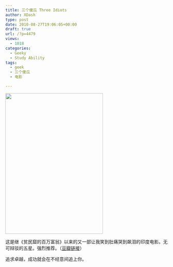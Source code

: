 ```yaml
---
title: 三个傻瓜 Three Idiots
author: XDash
type: post
date: 2010-08-27T19:06:05+00:00
draft: true
url: /?p=4479
views:
  - 1018
categories:
  - Geeky
  - Study Ability
tags:
  - geek
  - 三个傻瓜
  - 电影

---
```

[<img loading="lazy" decoding="async" class="alignnone size-full wp-image-4486" title="three-idiots" src="http://www.fanbing.net/wp-content/uploads/2010/08/three-idiots.jpg" alt="" width="303" height="438" srcset="http://xdash.one/wp-content/uploads/2010/08/three-idiots.jpg 303w, http://xdash.one/wp-content/uploads/2010/08/three-idiots-276x400.jpg 276w" sizes="(max-width: 303px) 100vw, 303px" />][1]

这是继《贫民窟的百万富翁》以来的又一部让我笑到肚痛哭到飙泪的印度电影。无可辩驳的五星。强烈推荐。（<a href="http://movie.douban.com/subject/3793023/" target="_blank">豆瓣链接</a>）

<!--more-->追求卓越，成功就会在不经意间追上你。

 [1]: http://www.fanbing.net/wp-content/uploads/2010/08/three-idiots.jpg